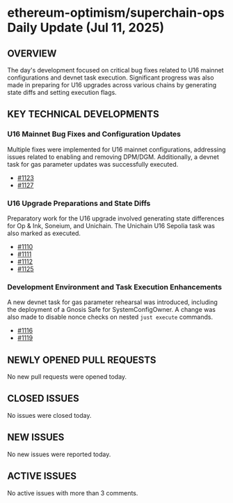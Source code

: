 # ethereum-optimism/superchain-ops Daily Update (Jul 11, 2025)
## OVERVIEW 
The day's development focused on critical bug fixes related to U16 mainnet configurations and devnet task execution. Significant progress was also made in preparing for U16 upgrades across various chains by generating state diffs and setting execution flags.

## KEY TECHNICAL DEVELOPMENTS

### U16 Mainnet Bug Fixes and Configuration Updates
Multiple fixes were implemented for U16 mainnet configurations, addressing issues related to enabling and removing DPM/DGM. Additionally, a devnet task for gas parameter updates was successfully executed.
- [#1123](https://github.com/ethereum-optimism/superchain-ops/pull/1123)
- [#1127](https://github.com/ethereum-optimism/superchain-ops/pull/1127)

### U16 Upgrade Preparations and State Diffs
Preparatory work for the U16 upgrade involved generating state differences for Op & Ink, Soneium, and Unichain. The Unichain U16 Sepolia task was also marked as executed.
- [#1110](https://github.com/ethereum-optimism/superchain-ops/pull/1110)
- [#1111](https://github.com/ethereum-optimism/superchain-ops/pull/1111)
- [#1112](https://github.com/ethereum-optimism/superchain-ops/pull/1112)
- [#1125](https://github.com/ethereum-optimism/superchain-ops/pull/1125)

### Development Environment and Task Execution Enhancements
A new devnet task for gas parameter rehearsal was introduced, including the deployment of a Gnosis Safe for SystemConfigOwner. A change was also made to disable nonce checks on nested `just execute` commands.
- [#1116](https://github.com/ethereum-optimism/superchain-ops/pull/1116)
- [#1119](https://github.com/ethereum-optimism/superchain-ops/pull/1119)

## NEWLY OPENED PULL REQUESTS
No new pull requests were opened today.

## CLOSED ISSUES
No issues were closed today.

## NEW ISSUES
No new issues were reported today.

## ACTIVE ISSUES
No active issues with more than 3 comments.
